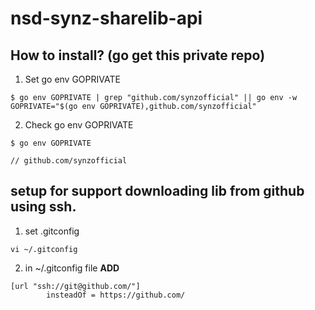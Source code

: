 # nsd-synz-sharelib-api

## How to install? (go get this private repo)
1. Set go env GOPRIVATE
```
$ go env GOPRIVATE | grep "github.com/synzofficial" || go env -w GOPRIVATE="$(go env GOPRIVATE),github.com/synzofficial"
```

2. Check go env GOPRIVATE
```
$ go env GOPRIVATE

// github.com/synzofficial
```

## setup for support downloading lib from github using ssh.

1. set .gitconfig
```
vi ~/.gitconfig
```

2. in ~/.gitconfig file **ADD**
```
[url "ssh://git@github.com/"]
        insteadOf = https://github.com/
```